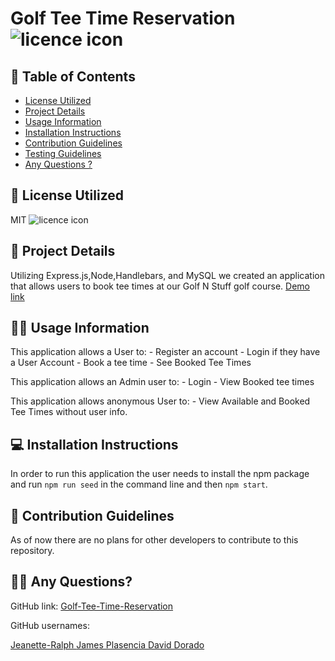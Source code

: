 # Golf Tee Time Reservation ![licence icon](https://img.shields.io/badge/License-MIT-lavender.svg)

## 📝 Table of Contents

- [License Utilized](#license-utilized)
- [Project Details](#project-details)
- [Usage Information](#usage-information)
- [Installation Instructions](#installation-instructions)
- [Contribution Guidelines](#contribution-guidelines)
- [Testing Guidelines](#testing-guidelines)
- [Any Questions ?](#any-questions)

## 🔑 License Utilized

MIT ![licence icon](https://img.shields.io/badge/License-MIT-lavender.svg)

## 🚀 Project Details

Utilizing Express.js,Node,Handlebars, and MySQL we created an application that allows users to book tee times at our Golf N Stuff golf course. [Demo link](https://golf-n-stuff.herokuapp.com/)

## 👩‍💻 Usage Information

This application allows a User to: - Register an account - Login if they have a User Account - Book a tee time - See Booked Tee Times

This application allows an Admin user to: - Login - View Booked tee times

This application allows anonymous User to: - View Available and Booked Tee Times without user info.

## 💻 Installation Instructions

In order to run this application the user needs to install the npm package and run `npm run seed` in the command line and then `npm start`.

## 🤝 Contribution Guidelines

As of now there are no plans for other developers to contribute to this repository.

## 🙋‍♀️ Any Questions?

GitHub link: [Golf-Tee-Time-Reservation](https://github.com/Jeanette-Ralph/Golf-Tee-Time-Reservation)

GitHub usernames:

[Jeanette-Ralph ](https://github.com/Jeanette-Ralph)
[James Plasencia ](https://github.com/Pcents)
[David Dorado ](https://github.com/oddvidaroad)

